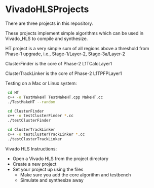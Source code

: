 # VivadoHLSProjects

There are three projects in this repository.

These projects implement simple algorithms which can be used in Vivado_HLS to compile and synthesize.

HT project is a very simple sum of all regions above a threshold from Phase-1 upgrade, i.e., Stage-1/Layer-2, Stage-3a/Layer-2

ClusterFinder is the core of Phase-2 L1TCaloLayer1

ClusterTrackLinker is the core of Phase-2 L1TPFPLayer1

Testing on a Mac or Linux system:

```bash
 cd HT
 c++ -o TestMakeHT TestMakeHT.cpp MakeHT.cc
 ./TestMakeHT --random
```

```bash
 cd ClusterFinder
 c++ -o testClusterFinder *.cc
 ./testClusterFinder
```

```bash
 cd ClusterTrackLinker
 c++ -o testClusterTrackLinker *.cc
 ./testClusterTrackLinker
```

Vivado HLS Instructions:

 - Open a Vivado HLS from the project directory
 - Create a new project
 - Set your project up using the files
    - Make sure you add the core algorithm and testbench
    - Simulate and synthesize away
